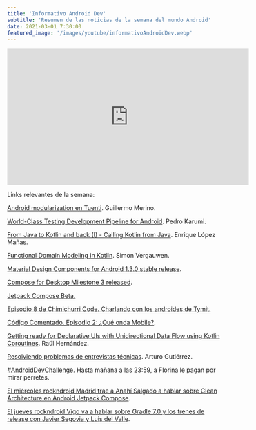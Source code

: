 ```yaml
---
title: 'Informativo Android Dev'
subtitle: 'Resumen de las noticias de la semana del mundo Android'
date: 2021-03-01 7:30:00
featured_image: '/images/youtube/informativoAndroidDev.webp'
---
```


<iframe width="560" height="315" src="https://www.youtube.com/embed/5sYWZDODS1A" frameborder="0" allow="accelerometer; autoplay; clipboard-write; encrypted-media; gyroscope; picture-in-picture" allowfullscreen></iframe>

Links relevantes de la semana:

[Android modularization en Tuenti](https://medium.com/makingtuenti/android-modularization-783231543748). Guillermo Merino.

[World-Class Testing Development Pipeline for Android](https://www.youtube.com/watch?v=3ncgYhcU6aQ). Pedro Karumi.

[From Java to Kotlin and back (I) - Calling Kotlin from Java](https://medium.com/google-developer-experts/from-java-to-kotlin-and-back-i-java-calling-kotlin-9abfc6496b04). Enrique López Mañas.

[Functional Domain Modeling in Kotlin](https://www.47deg.com/blog/functional-domain-modeling/#functional-domain-modeling-in-kotlin-0). Simon Vergauwen.

[Material Design Components for Android 1.3.0 stable release](https://material.io/blog/android-stable-release-1-3-0).

[Compose for Desktop Milestone 3 released](https://blog.jetbrains.com/kotlin/2021/02/jetpack-compose-for-desktop-milestone-3-released/).

[Jetpack Compose Beta.](https://android-developers.googleblog.com/2021/02/announcing-jetpack-compose-beta.html)

[Episodio 8 de Chimichurri Code. Charlando con los androides de Tymit.](https://open.spotify.com/episode/3mF9EruJ6pArKW7aEgxHUD)

[Código Comentado. Episodio 2: ¿Qué onda Mobile?](https://open.spotify.com/episode/5BWVtcs8t4Y6e490NljLEK).

[Getting ready for Declarative UIs with Unidirectional Data Flow using Kotlin Coroutines](https://fosdem.org/2021/schedule/event/declarative_ready_unidirectionaldataflow_with_coroutines/). Raúl Hernández.

[Resolviendo problemas de entrevistas técnicas](https://www.twitch.tv/videos/926792688). Arturo Gutiérrez.

[#AndroidDevChallenge](https://developer.android.com/dev-challenge). Hasta mañana a las 23:59, a Florina le pagan por mirar perretes.

[El miércoles rockndroid Madrid trae a Anahí Salgado a hablar sobre Clean Architecture en Android Jetpack Compose](https://www.meetup.com/rockndroidmad/events/276589574/).

[El jueves rockndroid Vigo va a hablar sobre Gradle 7.0 y los trenes de release con Javier Segovia y Luis del Valle](https://www.meetup.com/rockndroidvig/events/276463581/).
